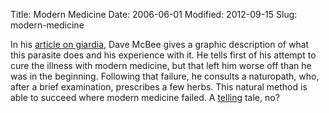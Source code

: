 Title: Modern Medicine
Date: 2006-06-01
Modified: 2012-09-15
Slug: modern-medicine

In his <a href="http://natureskills.com/giardia_treatment.html" >article on giardia</a>, Dave McBee gives a graphic description of what this parasite does and his experience with it. He tells first of his attempt to cure the illness with modern medicine, but that left him worse off than he was in the beginning. Following that failure, he consults a naturopath, who, after a brief examination, prescribes a few herbs. This natural method is able to succeed where modern medicine failed. A <a href="http://rewild.info/anthropik/2006/01/thesis-22-civilization-has-no-monopoly-on-medicine/">telling</a> tale, no?
